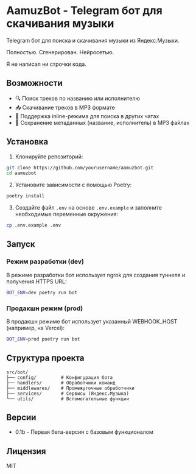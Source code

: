 # AamuzBot - Telegram бот для скачивания музыки

Telegram бот для поиска и скачивания музыки из Яндекс.Музыки.

Полностью.
Сгенерирован.
Нейросетью.

Я не написал ни строчки кода.

## Возможности

- 🔍 Поиск треков по названию или исполнителю
- 📥 Скачивание треков в MP3 формате
- 📱 Поддержка inline-режима для поиска в других чатах
- 🎵 Сохранение метаданных (название, исполнитель) в MP3 файлах

## Установка

1. Клонируйте репозиторий:
```bash
git clone https://github.com/yourusername/aamuzbot.git
cd aamuzbot
```

2. Установите зависимости с помощью Poetry:
```bash
poetry install
```

3. Создайте файл `.env` на основе `.env.example` и заполните необходимые переменные окружения:
```bash
cp .env.example .env
```

## Запуск

### Режим разработки (dev)

В режиме разработки бот использует ngrok для создания туннеля и получения HTTPS URL:

```bash
BOT_ENV=dev poetry run bot
```

### Продакшн режим (prod)

В продакшн режиме бот использует указанный WEBHOOK_HOST (например, на Vercel):

```bash
BOT_ENV=prod poetry run bot
```

## Структура проекта

```
src/bot/
├── config/         # Конфигурация бота
├── handlers/       # Обработчики команд
├── middlewares/    # Промежуточные обработчики
├── services/       # Сервисы (Яндекс.Музыка)
└── utils/          # Вспомогательные функции
```

## Версии

- 0.1b - Первая бета-версия с базовым функционалом

## Лицензия

MIT 